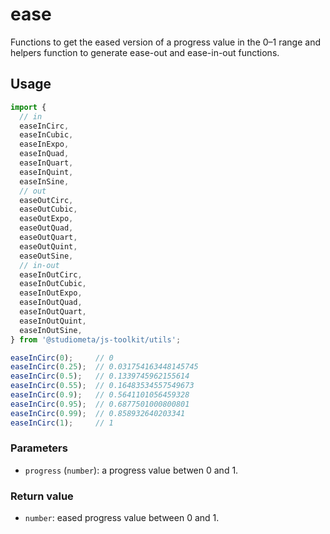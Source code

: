 # ease

Functions to get the eased version of a progress value in the 0–1 range and helpers function to generate ease-out and ease-in-out functions.

## Usage

```js
import {
  // in
  easeInCirc,
  easeInCubic,
  easeInExpo,
  easeInQuad,
  easeInQuart,
  easeInQuint,
  easeInSine,
  // out
  easeOutCirc,
  easeOutCubic,
  easeOutExpo,
  easeOutQuad,
  easeOutQuart,
  easeOutQuint,
  easeOutSine,
  // in-out
  easeInOutCirc,
  easeInOutCubic,
  easeInOutExpo,
  easeInOutQuad,
  easeInOutQuart,
  easeInOutQuint,
  easeInOutSine,
} from '@studiometa/js-toolkit/utils';

easeInCirc(0);     // 0
easeInCirc(0.25);  // 0.031754163448145745
easeInCirc(0.5);   // 0.1339745962155614
easeInCirc(0.55);  // 0.16483534557549673
easeInCirc(0.9);   // 0.5641101056459328
easeInCirc(0.95);  // 0.6877501000800801
easeInCirc(0.99);  // 0.858932640203341
easeInCirc(1);     // 1
```

### Parameters

- `progress` (`number`): a progress value betwen 0 and 1.

### Return value

- `number`: eased progress value between 0 and 1.

